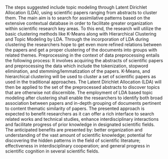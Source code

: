 
The steps suggested include topic modeling through Latent Dirichlet Allocation (LDA), using scientific papers 
ranging from abstracts to cluster them. The main aim is to search for assimilative patterns based on the extensive 
contextual database in order to facilitate greater organization within scientific research key areas. To this end, 
the research will utilize the basic clustering methods like K-Means along with Hierarchical Clustering and Topic 
Modeling by LDA. Through the incorporation of LDA during clustering the researchers hope to get even more 
refined relations between the papers and get a proper clustering of the documents into groups with related 
themes. Preprocessing in the context of data preprocessing entails the following process: It involves acquiring 
the abstracts of scientific papers and preprocessing the data which include the tokenization, stopword 
elimination, and stemming/lemmatization of the papers. K-Means, and hierarchical clustering will be used to 
cluster a set of scientific papers as used in the traditional approaches. The Latent Dirichlet Allocation (LDA) 
will then be applied to the set of the preprocessed abstracts to discover topics that are otherwise not discernible. 
The employment of LDA based topic modeling after clustering shall enable the researchers to identify both 
broad association between papers and in-depth grouping of documents pertinent to content thematic similarity 
of papers. The presented approach is expected to benefit researchers as it can offer a rich interface to search 
related works and technical studies, enhance interdisciplinary interactions and facilitate progress of prior 
knowledge in designated scientific fields. The anticipated benefits are presented by: better organization and 
understanding of the vast amount of scientific knowledge; potential for discovering the hidden patterns in the 
field of scientific literature; effectiveness in interdisciplinary cooperation; and general progress in scientific 
cognition in several scientific fields.
